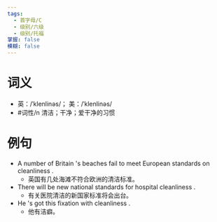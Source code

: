 ```yaml
---
tags:
  - 首字母/C
  - 级别/六级
  - 级别/托福
掌握: false
模糊: false
---
```

# 词义
- 英：/ˈklenlinəs/； 美：/ˈklenlinəs/
- #词性/n  清洁；干净；爱干净的习惯
# 例句
- A number of Britain 's beaches fail to meet European standards on cleanliness .
	- 英国有几处海滩不符合欧洲的清洁标准。
- There will be new national standards for hospital cleanliness .
	- 有关医院清洁的新国家标准将会出台。
- He 's got this fixation with cleanliness .
	- 他有洁癖。
